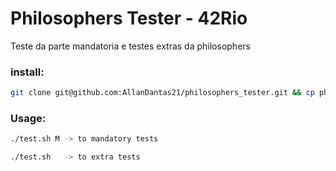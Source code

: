 # Philosophers Tester - 42Rio

Teste da parte mandatoria e testes extras da philosophers

### install:
  ```Bash
git clone git@github.com:AllanDantas21/philosophers_tester.git && cp philosophers_tester/test.sh . && rm -rf philosophers_tester
  ```

### Usage:
```Bash
./test.sh M -> to mandatory tests

./test.sh   -> to extra tests
  ```
